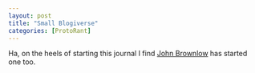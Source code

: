 ```yaml
---
layout: post
title: "Small Blogiverse"
categories: [ProtoRant]
---
```

Ha, on the heels of starting this journal I find <a href="http://www.johnbrownlow.com" target="linkframe">John Brownlow</a> has started one too.

<!--more-->

